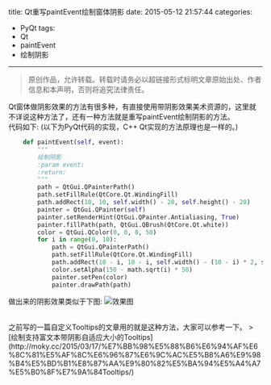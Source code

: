 title: Qt重写paintEvent绘制窗体阴影
date: 2015-05-12 21:57:44
categories:
- PyQt
tags:
- Qt
- paintEvent
- 绘制阴影
---
>原创作品，允许转载。转载时请务必以超链接形式标明文章原始出处、作者信息和本声明，否则将追究法律责任。

Qt窗体做阴影效果的方法有很多种，有直接使用带阴影效果美术资源的，这里就不详说这种方法了，还有一种方法就是重写paintEvent绘制阴影的方法。
<br>
代码如下: (以下为PyQt代码的实现，C++ Qt实现的方法原理也是一样的。)
``` python
    def paintEvent(self, event):
        """
        绘制阴影
        :param event:
        :return:
        """
        path = QtGui.QPainterPath()
        path.setFillRule(QtCore.Qt.WindingFill)
        path.addRect(10, 10, self.width() - 20, self.height() - 20)
        painter = QtGui.QPainter(self)
        painter.setRenderHint(QtGui.QPainter.Antialiasing, True)
        painter.fillPath(path, QtGui.QBrush(QtCore.Qt.white))
        color = QtGui.QColor(0, 0, 0, 50)
        for i in range(0, 10):
            path = QtGui.QPainterPath()
            path.setFillRule(QtCore.Qt.WindingFill)
            path.addRect(10 - i, 10 - i, self.width() - (10 - i) * 2, self.height() - (10 - i) * 2)
            color.setAlpha(150 - math.sqrt(i) * 50)
            painter.setPen(color)
            painter.drawPath(path)
```
做出来的阴影效果类似于下图:
![效果图](http://i.imgur.com/afURmb0.png)

<br>
之前写的一篇自定义Tooltips的文章用的就是这种方法，大家可以参考一下。
> [绘制支持富文本带阴影自适应大小的Tooltips](http://moky.cc/2015/03/17/%E7%BB%98%E5%88%B6%E6%94%AF%E6%8C%81%E5%AF%8C%E6%96%87%E6%9C%AC%E5%B8%A6%E9%98%B4%E5%BD%B1%E8%87%AA%E9%80%82%E5%BA%94%E5%A4%A7%E5%B0%8F%E7%9A%84Tooltips/)
